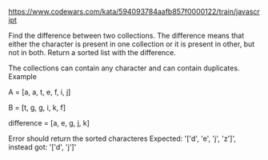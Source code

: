 https://www.codewars.com/kata/594093784aafb857f0000122/train/javascript

Find the difference between two collections. The difference means that either the character is present in one collection or it is present in other, but not in both. Return a sorted list with the difference.

The collections can contain any character and can contain duplicates.
Example

A = [a, a, t, e, f, i, j]

B = [t, g, g, i, k, f]

difference = [a, e, g, j, k]

Error
should return the sorted characteres
Expected: '[\'d\', \'e\', \'j\', \'z\']', instead got: '[\'d\', \'j\']'

